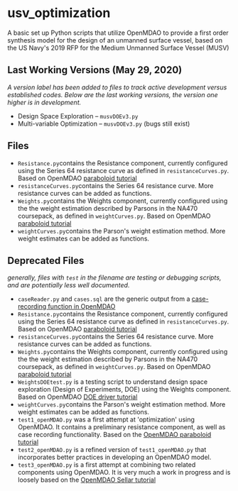 # usv_optimization
  A basic set up Python scripts that utilize OpenMDAO to provide a first order synthesis model for the design of an unmanned surface vessel, based on the US Navy's 2019 RFP for the Medium Unmanned Surface Vessel (MUSV)
  
## Last Working Versions (May 29, 2020)
*A version label has been added to files to track active development versus established codes.  Below are the last working versions, the version one higher is in development.* 
+ Design Space Exploration – `musvDOEv3.py`
+ Multi-variable Optimization – `musvDOEv3.py` (bugs still exist)

## Files
+ `Resistance.py`contains the Resistance component, currently configured using the Series 64 resistance curve as defined in `resistanceCurves.py`.  Based on OpenMDAO [paraboloid tutorial](http://openmdao.org/twodocs/versions/latest/basic_guide/first_analysis.html)
+ `resistanceCurves.py`contains the Series 64 resistance curve.  More resistance curves can be added as functions.
+ `Weights.py`contains the Weights component, currently configured using the the weight estimation described by Parsons in the NA470 coursepack, as defined in `weightCurves.py`.  Based on OpenMDAO [paraboloid tutorial](http://openmdao.org/twodocs/versions/latest/basic_guide/first_analysis.html)
+ `weightCurves.py`contains the Parson's weight estimation method.  More weight estimates can be added as functions.


## Deprecated Files
*generally, files with `test` in the filename are testing or debugging scripts, and are potentially less well documented.*
+ `caseReader.py` and `cases.sql` are the generic output from a [case-recording function in OpenMDAO](http://openmdao.org/twodocs/versions/latest/basic_guide/basic_recording.html)
+ `Resistance.py`contains the Resistance component, currently configured using the Series 64 resistance curve as defined in `resistanceCurves.py`.  Based on OpenMDAO [paraboloid tutorial](http://openmdao.org/twodocs/versions/latest/basic_guide/first_analysis.html)
+ `resistanceCurves.py`contains the Series 64 resistance curve.  More resistance curves can be added as functions.
+ `Weights.py`contains the Weights component, currently configured using the the weight estimation described by Parsons in the NA470 coursepack, as defined in `weightCurves.py`.  Based on OpenMDAO [paraboloid tutorial](http://openmdao.org/twodocs/versions/latest/basic_guide/first_analysis.html)
+ `WeightsDOEtest.py` is a testing script to understand design space exploration (Design of Experiments, DOE) using the Weights component.  Based on OpenMDAO [DOE driver tutorial](http://openmdao.org/twodocs/versions/latest/features/building_blocks/drivers/doe_driver.html)
+ `weightCurves.py`contains the Parson's weight estimation method.  More weight estimates can be added as functions.
+ `test1_openMDAO.py` was a first attempt at 'optimization' using OpenMDAO.  It contains a preliminary resistance component, as well as case recording functionality.  Based on the [OpenMDAO paraboloid tutorial](http://openmdao.org/twodocs/versions/latest/basic_guide/first_optimization.html)
+ `test2_openMDAO.py` is a refined version of `test1_openMDAO.py` that incorporates better practices in developing an OpenMDAO model.
+ `test3_openMDAO.py` is a first attempt at combining two related components using OpenMDAO.  It is very much a work in progress and is loosely based on the [OpenMDAO Sellar tutorial](http://openmdao.org/twodocs/versions/latest/basic_guide/sellar.html)
